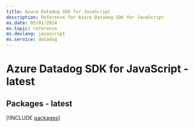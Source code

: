 ```yaml
---
title: Azure Datadog SDK for JavaScript
description: Reference for Azure Datadog SDK for JavaScript
ms.date: 05/01/2024
ms.topic: reference
ms.devlang: javascript
ms.service: datadog
---
```

# Azure Datadog SDK for JavaScript - latest
## Packages - latest
[!INCLUDE [packages](datadog-index.md)]